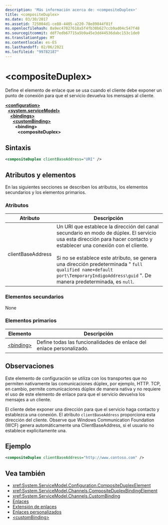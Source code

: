 ```yaml
---
description: 'Más información acerca de: <compositeDuplex>'
title: <compositeDuplex>
ms.date: 03/30/2017
ms.assetid: 725004d1-ce88-4405-a220-78e89844f81f
ms.openlocfilehash: 0a9ec47027618a5f4fb30b627ccb9ad04c547f48
ms.sourcegitcommit: ddf7edb67715a5b9a45e3dd44536dabc153c1de0
ms.translationtype: MT
ms.contentlocale: es-ES
ms.lasthandoff: 02/06/2021
ms.locfileid: "99782187"
---
```

# \<compositeDuplex>

Define el elemento de enlace que se usa cuando el cliente debe exponer un punto de conexión para que el servicio devuelva los mensajes al cliente.  
  
[**\<configuration>**](../configuration-element.md)\
&nbsp;&nbsp;[**\<system.serviceModel>**](system-servicemodel.md)\
&nbsp;&nbsp;&nbsp;&nbsp;[**\<bindings>**](bindings.md)\
&nbsp;&nbsp;&nbsp;&nbsp;&nbsp;&nbsp;[**\<customBinding>**](custombinding.md)\
&nbsp;&nbsp;&nbsp;&nbsp;&nbsp;&nbsp;&nbsp;&nbsp;**\<binding>**\
&nbsp;&nbsp;&nbsp;&nbsp;&nbsp;&nbsp;&nbsp;&nbsp;&nbsp;&nbsp;**\<compositeDuplex>**  
  
## <a name="syntax"></a>Sintaxis  
  
```xml  
<compositeDuplex clientBaseAddress="URI" />
```  
  
## <a name="attributes-and-elements"></a>Atributos y elementos  

 En las siguientes secciones se describen los atributos, los elementos secundarios y los elementos primarios.  
  
### <a name="attributes"></a>Atributos  
  
|Atributo|Descripción|  
|---------------|-----------------|  
|clientBaseAddress|Un URI que establece la dirección del canal secundario en modo de dúplex. El servicio usa esta dirección para hacer contacto y establecer una conexión con el cliente.<br /><br /> Si no se establece este atributo, se genera una dirección predeterminada " `full qualified name+default port\TemporaryIndigoAddress\guid` ". De manera predeterminada, es `null`.|  
  
### <a name="child-elements"></a>Elementos secundarios  

 None  
  
### <a name="parent-elements"></a>Elementos primarios  
  
|Elemento|Descripción|  
|-------------|-----------------|  
|[\<binding>](bindings.md)|Define todas las funcionalidades de enlace del enlace personalizado.|  
  
## <a name="remarks"></a>Observaciones  

 Este elemento de configuración se utiliza con los transportes que no permiten nativamente las comunicaciones dúplex, por ejemplo, HTTP. TCP, en cambio, permite comunicaciones dúplex de manera nativa y no requiere el uso de este elemento de enlace para que el servicio devuelva los mensajes a un cliente.  
  
 El cliente debe exponer una dirección para que el servicio haga contacto y establezca una conexión. El atributo `clientBaseAddress` proporciona esta dirección del cliente. Observe que Windows Communication Foundation (WCF) genera automáticamente una ClientBaseAddress, si el usuario no establece explícitamente una.  
  
## <a name="example"></a>Ejemplo  
  
```xml  
<compositeDuplex clientBaseAddress="http://www.contoso.com" />
```  
  
## <a name="see-also"></a>Vea también

- <xref:System.ServiceModel.Configuration.CompositeDuplexElement>
- <xref:System.ServiceModel.Channels.CompositeDuplexBindingElement>
- <xref:System.ServiceModel.Channels.CustomBinding>
- [Enlaces](../../../wcf/bindings.md)
- [Extensión de enlaces](../../../wcf/extending/extending-bindings.md)
- [Enlaces personalizados](../../../wcf/extending/custom-bindings.md)
- [\<customBinding>](custombinding.md)
